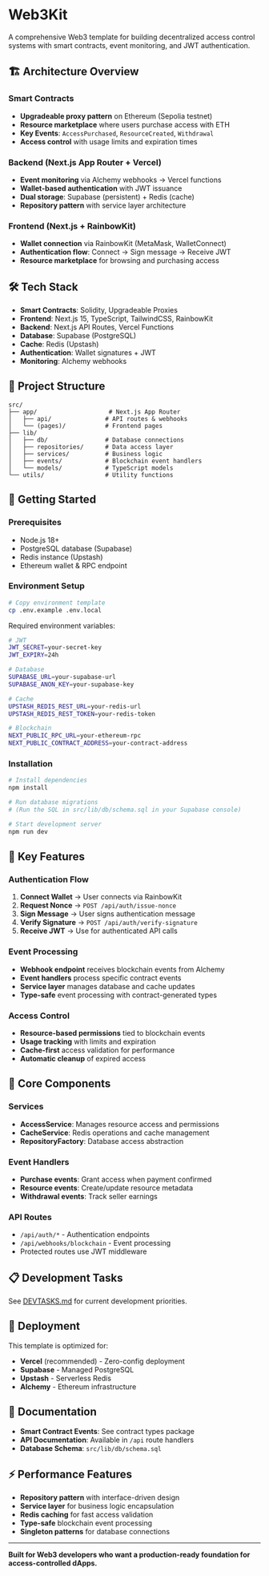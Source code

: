 # Web3Kit

A comprehensive Web3 template for building decentralized access control systems with smart contracts, event monitoring, and JWT authentication.

## 🏗️ Architecture Overview

### Smart Contracts
- **Upgradeable proxy pattern** on Ethereum (Sepolia testnet)
- **Resource marketplace** where users purchase access with ETH
- **Key Events**: `AccessPurchased`, `ResourceCreated`, `Withdrawal`
- **Access control** with usage limits and expiration times

### Backend (Next.js App Router + Vercel)
- **Event monitoring** via Alchemy webhooks → Vercel functions
- **Wallet-based authentication** with JWT issuance
- **Dual storage**: Supabase (persistent) + Redis (cache)
- **Repository pattern** with service layer architecture

### Frontend (Next.js + RainbowKit)
- **Wallet connection** via RainbowKit (MetaMask, WalletConnect)
- **Authentication flow**: Connect → Sign message → Receive JWT
- **Resource marketplace** for browsing and purchasing access

## 🛠️ Tech Stack

- **Smart Contracts**: Solidity, Upgradeable Proxies
- **Frontend**: Next.js 15, TypeScript, TailwindCSS, RainbowKit
- **Backend**: Next.js API Routes, Vercel Functions
- **Database**: Supabase (PostgreSQL)
- **Cache**: Redis (Upstash)
- **Authentication**: Wallet signatures + JWT
- **Monitoring**: Alchemy webhooks

## 📁 Project Structure

```
src/
├── app/                    # Next.js App Router
│   ├── api/               # API routes & webhooks
│   └── (pages)/           # Frontend pages
├── lib/
│   ├── db/                # Database connections
│   ├── repositories/      # Data access layer
│   ├── services/          # Business logic
│   ├── events/            # Blockchain event handlers
│   └── models/            # TypeScript models
└── utils/                 # Utility functions
```

## 🚀 Getting Started

### Prerequisites
- Node.js 18+
- PostgreSQL database (Supabase)
- Redis instance (Upstash)
- Ethereum wallet & RPC endpoint

### Environment Setup

```bash
# Copy environment template
cp .env.example .env.local
```

Required environment variables:
```bash
# JWT
JWT_SECRET=your-secret-key
JWT_EXPIRY=24h

# Database
SUPABASE_URL=your-supabase-url
SUPABASE_ANON_KEY=your-supabase-key

# Cache
UPSTASH_REDIS_REST_URL=your-redis-url
UPSTASH_REDIS_REST_TOKEN=your-redis-token

# Blockchain
NEXT_PUBLIC_RPC_URL=your-ethereum-rpc
NEXT_PUBLIC_CONTRACT_ADDRESS=your-contract-address
```

### Installation

```bash
# Install dependencies
npm install

# Run database migrations
# (Run the SQL in src/lib/db/schema.sql in your Supabase console)

# Start development server
npm run dev
```

## 🔧 Key Features

### Authentication Flow
1. **Connect Wallet** → User connects via RainbowKit
2. **Request Nonce** → `POST /api/auth/issue-nonce`
3. **Sign Message** → User signs authentication message
4. **Verify Signature** → `POST /api/auth/verify-signature`
5. **Receive JWT** → Use for authenticated API calls

### Event Processing
- **Webhook endpoint** receives blockchain events from Alchemy
- **Event handlers** process specific contract events
- **Service layer** manages database and cache updates
- **Type-safe** event processing with contract-generated types

### Access Control
- **Resource-based permissions** tied to blockchain events
- **Usage tracking** with limits and expiration
- **Cache-first** access validation for performance
- **Automatic cleanup** of expired access

## 🎯 Core Components

### Services
- **AccessService**: Manages resource access and permissions
- **CacheService**: Redis operations and cache management
- **RepositoryFactory**: Database access abstraction

### Event Handlers
- **Purchase events**: Grant access when payment confirmed
- **Resource events**: Create/update resource metadata
- **Withdrawal events**: Track seller earnings

### API Routes
- `/api/auth/*` - Authentication endpoints
- `/api/webhooks/blockchain` - Event processing
- Protected routes use JWT middleware

## 📋 Development Tasks

See [DEVTASKS.md](./DEVTASKS.md) for current development priorities.

## 🚦 Deployment

This template is optimized for:
- **Vercel** (recommended) - Zero-config deployment
- **Supabase** - Managed PostgreSQL
- **Upstash** - Serverless Redis
- **Alchemy** - Ethereum infrastructure

## 📖 Documentation

- **Smart Contract Events**: See contract types package
- **API Documentation**: Available in `/api` route handlers
- **Database Schema**: `src/lib/db/schema.sql`

## ⚡ Performance Features

- **Repository pattern** with interface-driven design
- **Service layer** for business logic encapsulation
- **Redis caching** for fast access validation
- **Type-safe** blockchain event processing
- **Singleton patterns** for database connections

---

**Built for Web3 developers who want a production-ready foundation for access-controlled dApps.**
